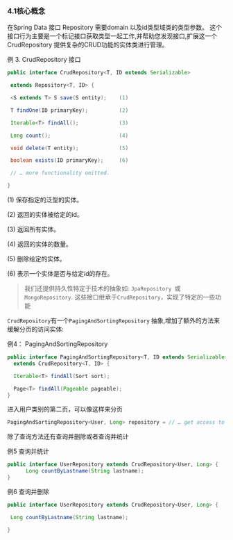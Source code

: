 ### 4.1核心概念

在Spring Data 接口 Repository 需要domain 以及id类型域类的类型参数。 这个接口行为主要是一个标记接口获取类型一起工作,并帮助您发现接口,扩展这一个 CrudRepository 提供复杂的CRUD功能的实体类进行管理。 

例 3. CrudRepository 接口

``` java
public interface CrudRepository<T, ID extends Serializable>

 extends Repository<T, ID> {        

 <S extends T> S save(S entity);    (1)

 T findOne(ID primaryKey);          (2)

 Iterable<T> findAll();             (3)

 Long count();                      (4)

 void delete(T entity);             (5)

 boolean exists(ID primaryKey);     (6)

 // … more functionality omitted.

}

```
(1) 保存指定的泛型的实体。

(2) 返回的实体被给定的id。

(3) 返回所有实体。

(4) 返回的实体的数量。

(5) 删除给定的实体。

(6) 表示一个实体是否与给定id的存在。


>我们还提供持久性特定于技术的抽象如: ```JpaRepository ```或 ```MongoRepository```. 这些接口继承于```CrudRepository```，实现了特定的一些功能

```CrudRepository```有一个```PagingAndSortingRepository``` 抽象,增加了额外的方法来缓解分页的访问实体:

例4： PagingAndSortingRepository

``` java
public interface PagingAndSortingRepository<T, ID extends Serializable>
  extends CrudRepository<T, ID> {

  Iterable<T> findAll(Sort sort);

  Page<T> findAll(Pageable pageable);
}
```

进入用户类别的第二页，可以像这样来分页

``` java
PagingAndSortingRepository<User, Long> repository = // … get access to a bean Page<User> users = repository.findAll(new PageRequest(1, 20));
```

除了查询方法还有查询并删除或者查询并统计  

例5 查询并统计
``` java
public interface UserRepository extends CrudRepository<User, Long> { 
      Long countByLastname(String lastname); 
}
```

例6 查询并删除
``` java
public interface UserRepository extends CrudRepository<User, Long> {

 Long countByLastname(String lastname);

}
```

